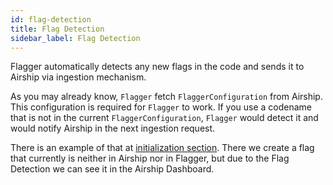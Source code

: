 ```yaml
---
id: flag-detection
title: Flag Detection
sidebar_label: Flag Detection
---
```


Flagger automatically detects any new flags in the code and sends it to Airship via ingestion mechanism.

As you may already know, `Flagger` fetch `FlaggerConfiguration` from Airship. This configuration is required for 
`Flagger` to work. If you use a codename that is not in the current `FlaggerConfiguration`, `Flagger` would detect it and 
would notify Airship in the next ingestion request.
 
There is an example of that at [initialization section](quick-start.md#make-a-test-flag-request). There we create a 
flag that currently is neither in Airship nor in Flagger, but due to the Flag Detection we can see it in the Airship Dashboard.
